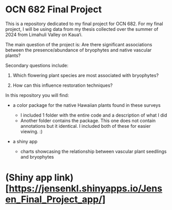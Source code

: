 # OCN 682 Final Project

This is a repository dedicated to my final project for OCN 682. 
For my final project, I will be using data from my thesis collected over the summer of 2024 from Limahuli Valley on Kaua‘i. 

The main question of the project is: 
Are there significant associations between the presence/abundance of bryophytes and native vascular plants? 

Secondary questions include: 
1. Which flowering plant species are most associated with bryophytes?

2. How can this influence restoration techniques?



In this repository you will find:
* a color package for the native Hawaiian plants found in these surveys
   - I included 1 folder with the entire code and a description of what I did
   - Another folder contains the package. This one does not contain annotations but it identical. I included both of these for easier viewing. :)

* a shiny app
   - charts showcasing the relationship between vascular plant seedlings and bryophytes
 
# (Shiny app link)[https://jensenkl.shinyapps.io/Jensen_Final_Project_app/]


